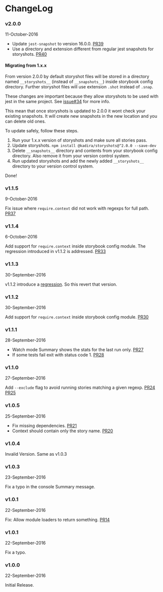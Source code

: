 # ChangeLog

### v2.0.0
11-October-2016

* Update `jest-snapshot` to version 16.0.0. [PR39](https://github.com/kadirahq/storyshots/pull/39)
* Use a directory and extension different from regular jest snapshots for storyshots. [PR40](https://github.com/kadirahq/storyshots/pull/40)

#### Migrating from 1.x.x

From version 2.0.0 by default storyshot files will be stored in a directory named `__storyshots__` (instead of `__snapshots__`) inside storybook config directory. Further storyshot files will use extension `.shot` instead of `.snap`.

These changes are important because they allow storyshots to be used with jest in the same project. See [issue#34](https://github.com/kadirahq/storyshots/issues/34) for more info.

This mean that once storyshots is updated to 2.0.0 it wont check your existing snapshots. It will create new snapshots in the new location and you can delete old ones.

To update safely, follow these steps.

1. Run your 1.x.x version of storyshots and make sure all stories pass.
2. Update storyshots. `npm install @kadira/storyshots@^2.0.0 --save-dev`
3. Delete `__snapshots__` directory and contents from your storybook config directory. Also remove it from your version control system.
4. Run updated storyshots and add the newly added `__storyshots__` directory to your version control system.

Done!

### v1.1.5
9-October-2016

Fix issue where `require.context` did not work with regexps for full path. [PR37](https://github.com/kadirahq/storyshots/pull/37)

### v1.1.4
6-October-2016

Add support for `require.context` inside storybook config module. The regression introduced in v1.1.2 is addressed. [PR33](https://github.com/kadirahq/storyshots/pull/30)

### v1.1.3
30-September-2016

v1.1.2 introduce a [regression](https://github.com/kadirahq/storyshots/pull/30#issuecomment-250805615). So this revert that version.

### v1.1.2
30-September-2016

Add support for `require.context` inside storybook config module. [PR30](https://github.com/kadirahq/storyshots/pull/30)

### v1.1.1
28-September-2016

* Watch mode Summary shows the stats for the last run only. [PR27](https://github.com/kadirahq/storyshots/pull/27)
* If some tests fail exit with status code 1. [PR28](https://github.com/kadirahq/storyshots/pull/28)

### v1.1.0
27-September-2016

Add `--exclude` flag to avoid running stories matching a given regexp. [PR24](https://github.com/kadirahq/storyshots/pull/24) [PR25](https://github.com/kadirahq/storyshots/pull/25)

### v1.0.5
25-September-2016

* Fix missing dependencies. [PR21](https://github.com/kadirahq/storyshots/pull/21)
* Context should contain only the story name. [PR20](https://github.com/kadirahq/storyshots/pull/20)

### v1.0.4

Invalid Version. Same as v1.0.3

### v1.0.3
23-September-2016

Fix a typo in the console Summary message.

### v1.0.1
22-September-2016

Fix: Allow module loaders to return something. [PR14](https://github.com/kadirahq/storyshots/pull/14)

### v1.0.1
22-September-2016

Fix a typo.

### v1.0.0
22-September-2016

Initial Release.
